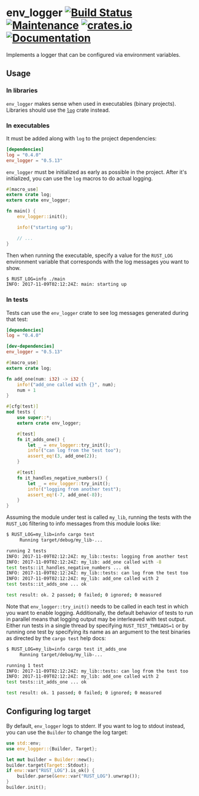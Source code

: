 env_logger [![Build Status](https://travis-ci.org/sebasmagri/env_logger.svg?branch=master)](https://travis-ci.org/sebasmagri/env_logger) [![Maintenance](https://img.shields.io/badge/maintenance-actively%20maintained-brightgreen.svg)](https://github.com/sebasmagri/env_logger) [![crates.io](https://img.shields.io/crates/v/env_logger.svg)](https://crates.io/crates/env_logger) [![Documentation](https://img.shields.io/badge/docs-current-blue.svg)](https://docs.rs/env_logger)
==========

Implements a logger that can be configured via environment variables.

## Usage

### In libraries

`env_logger` makes sense when used in executables (binary projects). Libraries should use the [`log`](https://doc.rust-lang.org/log) crate instead.

### In executables

It must be added along with `log` to the project dependencies:

```toml
[dependencies]
log = "0.4.0"
env_logger = "0.5.13"
```

`env_logger` must be initialized as early as possible in the project. After it's initialized, you can use the `log` macros to do actual logging.

```rust
#[macro_use]
extern crate log;
extern crate env_logger;

fn main() {
    env_logger::init();

    info!("starting up");

    // ...
}
```

Then when running the executable, specify a value for the `RUST_LOG`
environment variable that corresponds with the log messages you want to show.

```bash
$ RUST_LOG=info ./main
INFO: 2017-11-09T02:12:24Z: main: starting up
```

### In tests

Tests can use the `env_logger` crate to see log messages generated during that test:

```toml
[dependencies]
log = "0.4.0"

[dev-dependencies]
env_logger = "0.5.13"
```

```rust
#[macro_use]
extern crate log;

fn add_one(num: i32) -> i32 {
    info!("add_one called with {}", num);
    num + 1
}

#[cfg(test)]
mod tests {
    use super::*;
    extern crate env_logger;

    #[test]
    fn it_adds_one() {
        let _ = env_logger::try_init();
        info!("can log from the test too");
        assert_eq!(3, add_one(2));
    }

    #[test]
    fn it_handles_negative_numbers() {
        let _ = env_logger::try_init();
        info!("logging from another test");
        assert_eq!(-7, add_one(-8));
    }
}
```

Assuming the module under test is called `my_lib`, running the tests with the
`RUST_LOG` filtering to info messages from this module looks like:

```bash
$ RUST_LOG=my_lib=info cargo test
     Running target/debug/my_lib-...

running 2 tests
INFO: 2017-11-09T02:12:24Z: my_lib::tests: logging from another test
INFO: 2017-11-09T02:12:24Z: my_lib: add_one called with -8
test tests::it_handles_negative_numbers ... ok
INFO: 2017-11-09T02:12:24Z: my_lib::tests: can log from the test too
INFO: 2017-11-09T02:12:24Z: my_lib: add_one called with 2
test tests::it_adds_one ... ok

test result: ok. 2 passed; 0 failed; 0 ignored; 0 measured
```

Note that `env_logger::try_init()` needs to be called in each test in which you
want to enable logging. Additionally, the default behavior of tests to
run in parallel means that logging output may be interleaved with test output.
Either run tests in a single thread by specifying `RUST_TEST_THREADS=1` or by
running one test by specifying its name as an argument to the test binaries as
directed by the `cargo test` help docs:

```bash
$ RUST_LOG=my_lib=info cargo test it_adds_one
     Running target/debug/my_lib-...

running 1 test
INFO: 2017-11-09T02:12:24Z: my_lib::tests: can log from the test too
INFO: 2017-11-09T02:12:24Z: my_lib: add_one called with 2
test tests::it_adds_one ... ok

test result: ok. 1 passed; 0 failed; 0 ignored; 0 measured
```

## Configuring log target

By default, `env_logger` logs to stderr. If you want to log to stdout instead,
you can use the `Builder` to change the log target:

```rust
use std::env;
use env_logger::{Builder, Target};

let mut builder = Builder::new();
builder.target(Target::Stdout);
if env::var("RUST_LOG").is_ok() {
    builder.parse(&env::var("RUST_LOG").unwrap());
}
builder.init();
```
